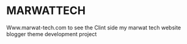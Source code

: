 # MARWATTECH
Www.marwat-tech.com to see the Clint side
my marwat tech website blogger theme development project
